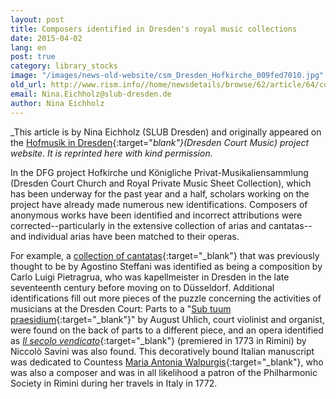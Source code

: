 ```yaml
---
layout: post
title: Composers identified in Dresden's royal music collections
date: 2015-04-02
lang: en
post: true
category: library_stocks
image: "/images/news-old-website/csm_Dresden_Hofkirche_009fed7010.jpg"
old_url: http://www.rism.info//home/newsdetails/browse/62/article/64/composers-identified-in-royal-dresden-music-collections.html
email: Nina.Eichholz@slub-dresden.de
author: Nina Eichholz
---
```



_This article is by Nina Eichholz (SLUB Dresden) and originally appeared on the [Hofmusik in Dresden](http://hofmusik.slub-dresden.de/news/details/single/erste-identifizierungen-bei-hofkirchen-und-kpms-musikalien/){:target="_blank"}(Dresden Court Music) project website. It is reprinted here with kind permission._



In the DFG project Hofkirche und Königliche Privat-Musikaliensammlung (Dresden Court Church and Royal Private Music Sheet Collection), which has been underway for the past year and a half, scholars working on the project have already made numerous new identifications. Composers of anonymous works have been identified and incorrect attributions were corrected--particularly in the extensive collection of arias and cantatas--and individual arias have been matched to their operas.

For example, a [collection of cantatas](https://opac.rism.info/search?id=212007223){:target="_blank"} that was previously thought to be by Agostino Steffani was identified as being a composition by Carlo Luigi Pietragrua, who was kapellmeister in Dresden in the late seventeenth century before moving on to Düsseldorf. Additional identifications fill out more pieces of the puzzle concerning the activities of musicians at the Dresden Court: Parts to a "[Sub tuum praesidium](https://opac.rism.info/search?id=212007302){:target="_blank"}" by August Uhlich, court violinist and organist, were found on the back of parts to a different piece, and an opera identified as [_Il secolo vendicato_](https://opac.rism.info/search?id=212007568){:target="_blank"} (premiered in 1773 in Rimini) by Niccolò Savini was also found. This decoratively bound Italian manuscript was dedicated to Countess [Maria Antonia Walpurgis](https://opac.rism.info/search?View=rism&author=Maria+Antonia+Walpurgis){:target="_blank"}, who was also a composer and was in all likelihood a patron of the Philharmonic Society in Rimini during her travels in Italy in 1772.



